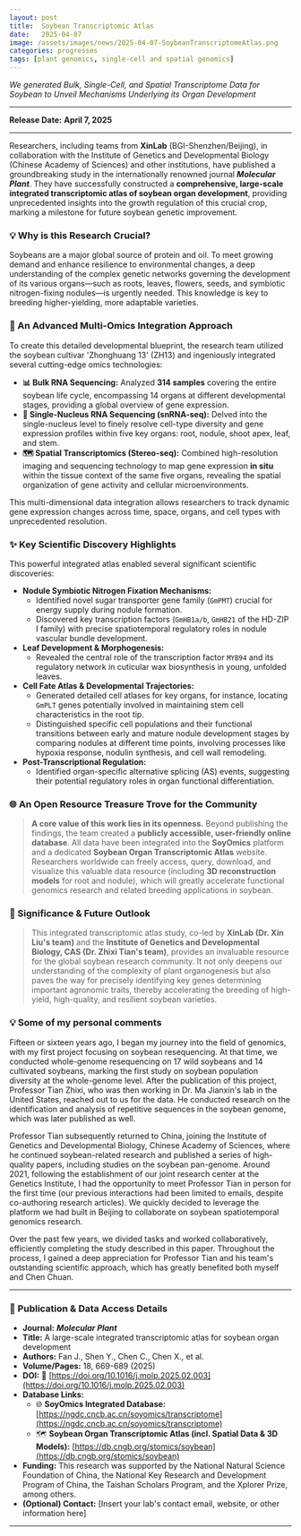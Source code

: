```yaml
---
layout: post
title:  Soybean Transcriptomic Atlas
date:   2025-04-07
image: /assets/images/news/2025-04-07-SoybeanTranscriptomeAtlas.png
categories: progresses
tags: [plant genomics, single-cell and spatial genomics]
---
```

*We generated Bulk, Single-Cell, and Spatial Transcriptome Data for Soybean to Unveil Mechanisms Underlying its Organ Development*

---

**Release Date:** **April 7, 2025**

---

Researchers, including teams from **XinLab** (BGI-Shenzhen/Beijing), in collaboration with the Institute of Genetics and Developmental Biology (Chinese Academy of Sciences) and other institutions, have published a groundbreaking study in the internationally renowned journal ***Molecular Plant***. They have successfully constructed a **comprehensive, large-scale integrated transcriptomic atlas of soybean organ development**, providing unprecedented insights into the growth regulation of this crucial crop, marking a milestone for future soybean genetic improvement.

### 💡 Why is this Research Crucial?

Soybeans are a major global source of protein and oil. To meet growing demand and enhance resilience to environmental changes, a deep understanding of the complex genetic networks governing the development of its various organs—such as roots, leaves, flowers, seeds, and symbiotic nitrogen-fixing nodules—is urgently needed. This knowledge is key to breeding higher-yielding, more adaptable varieties. 

### 🔬 An Advanced Multi-Omics Integration Approach

To create this detailed developmental blueprint, the research team utilized the soybean cultivar 'Zhonghuang 13' (ZH13) and ingeniously integrated several cutting-edge omics technologies:

* **📊 Bulk RNA Sequencing:** Analyzed **314 samples** covering the entire soybean life cycle, encompassing 14 organs at different developmental stages, providing a global overview of gene expression. 
* **🧬 Single-Nucleus RNA Sequencing (snRNA-seq):** Delved into the single-nucleus level to finely resolve cell-type diversity and gene expression profiles within five key organs: root, nodule, shoot apex, leaf, and stem. 
* **🗺️ Spatial Transcriptomics (Stereo-seq):** Combined high-resolution imaging and sequencing technology to map gene expression **in situ** within the tissue context of the same five organs, revealing the spatial organization of gene activity and cellular microenvironments. 

This multi-dimensional data integration allows researchers to track dynamic gene expression changes across time, space, organs, and cell types with unprecedented resolution. 

### ✨ Key Scientific Discovery Highlights

This powerful integrated atlas enabled several significant scientific discoveries:

* **Nodule Symbiotic Nitrogen Fixation Mechanisms:**
    * Identified novel sugar transporter gene family (`GmPMT`) crucial for energy supply during nodule formation. 
    * Discovered key transcription factors (`GmHB1a/b`, `GmHB21` of the HD-ZIP I family) with precise spatiotemporal regulatory roles in nodule vascular bundle development. 
* **Leaf Development & Morphogenesis:**
    * Revealed the central role of the transcription factor `MYB94` and its regulatory network in cuticular wax biosynthesis in young, unfolded leaves. 
* **Cell Fate Atlas & Developmental Trajectories:**
    * Generated detailed cell atlases for key organs, for instance, locating `GmPLT` genes potentially involved in maintaining stem cell characteristics in the root tip. 
    * Distinguished specific cell populations and their functional transitions between early and mature nodule development stages by comparing nodules at different time points, involving processes like hypoxia response, nodulin synthesis, and cell wall remodeling. 
* **Post-Transcriptional Regulation:**
    * Identified organ-specific alternative splicing (AS) events, suggesting their potential regulatory roles in organ functional differentiation. 

### 🌐 An Open Resource Treasure Trove for the Community

> **A core value of this work lies in its openness.** Beyond publishing the findings, the team created a **publicly accessible, user-friendly online database**. All data have been integrated into the **SoyOmics** platform and a dedicated **Soybean Organ Transcriptomic Atlas** website. Researchers worldwide can freely access, query, download, and visualize this valuable data resource (including **3D reconstruction models** for root and nodule), which will greatly accelerate functional genomics research and related breeding applications in soybean. 

### 🚀 Significance & Future Outlook

> This integrated transcriptomic atlas study, co-led by **XinLab (Dr. Xin Liu's team)** and the **Institute of Genetics and Developmental Biology, CAS (Dr. Zhixi Tian's team)**, provides an invaluable resource for the global soybean research community. It not only deepens our understanding of the complexity of plant organogenesis but also paves the way for precisely identifying key genes determining important agronomic traits, thereby accelerating the breeding of high-yield, high-quality, and resilient soybean varieties. 

### 💡 Some of my personal comments
Fifteen or sixteen years ago, I began my journey into the field of genomics, with my first project focusing on soybean resequencing. At that time, we conducted whole-genome resequencing on 17 wild soybeans and 14 cultivated soybeans, marking the first study on soybean population diversity at the whole-genome level. After the publication of this project, Professor Tian Zhixi, who was then working in Dr. Ma Jianxin's lab in the United States, reached out to us for the data. He conducted research on the identification and analysis of repetitive sequences in the soybean genome, which was later published as well.

Professor Tian subsequently returned to China, joining the Institute of Genetics and Developmental Biology, Chinese Academy of Sciences, where he continued soybean-related research and published a series of high-quality papers, including studies on the soybean pan-genome. Around 2021, following the establishment of our joint research center at the Genetics Institute, I had the opportunity to meet Professor Tian in person for the first time (our previous interactions had been limited to emails, despite co-authoring research articles). We quickly decided to leverage the platform we had built in Beijing to collaborate on soybean spatiotemporal genomics research.

Over the past few years, we divided tasks and worked collaboratively, efficiently completing the study described in this paper. Throughout the process, I gained a deep appreciation for Professor Tian and his team's outstanding scientific approach, which has greatly benefited both myself and Chen Chuan.

---

### 📄 Publication & Data Access Details

* **Journal:** ***Molecular Plant***
* **Title:** A large-scale integrated transcriptomic atlas for soybean organ development
* **Authors:** Fan J., Shen Y., Chen C., Chen X., et al.
* **Volume/Pages:** 18, 669-689 (2025) 
* **DOI:** 🔗 [https://doi.org/10.1016/j.molp.2025.02.003](https://doi.org/10.1016/j.molp.2025.02.003) 
* **Database Links:**
    * 🌐 **SoyOmics Integrated Database:** [https://ngdc.cncb.ac.cn/soyomics/transcriptome](https://ngdc.cncb.ac.cn/soyomics/transcriptome) 
    * 🗺️ **Soybean Organ Transcriptomic Atlas (incl. Spatial Data & 3D Models):** [https://db.cngb.org/stomics/soybean](https://db.cngb.org/stomics/soybean) 
* **Funding:**
    This research was supported by the National Natural Science Foundation of China, the National Key Research and Development Program of China, the Taishan Scholars Program, and the Xplorer Prize, among others. 
* **(Optional) Contact:**
    [Insert your lab's contact email, website, or other information here]

---